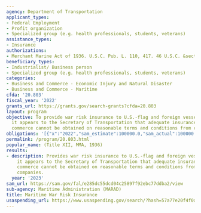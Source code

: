```yaml
---
agency: Department of Transportation
applicant_types:
- Federal Employment
- Profit organization
- Specialized group (e.g. health professionals, students, veterans)
assistance_types:
- Insurance
authorizations:
- Merchant Marine Act of 1936. U.S.C. Pub. L. 110, 417. 46 U.S.C. &sect; 539.
beneficiary_types:
- Industrialist/ Business person
- Specialized group (e.g. health professionals, students, veterans)
categories:
- Business and Commerce - Economic Injury and Natural Disaster
- Business and Commerce - Maritime
cfda: '20.803'
fiscal_year: '2022'
grants_url: https://grants.gov/search-grants?cfda=20.803
layout: program
objective: To provide war risk insurance to U.S.-flag and foreign vessels whenever
  it appears to the Secretary of Transportation that adequate insurance for waterborne
  commerce cannot be obtained on reasonable terms and conditions from commercial companies.
obligations: '[{"x":"2022","sam_estimate":100000.0,"sam_actual":100000.0,"usa_spending_actual":0.0},{"x":"2023","sam_estimate":100000.0,"sam_actual":0.0,"usa_spending_actual":0.0},{"x":"2024","sam_estimate":100000.0,"sam_actual":0.0,"usa_spending_actual":0.0}]'
permalink: /program/20.803.html
popular_name: (Title XII, MMA, 1936)
results:
- description: Provides war risk insurance to U.S.-flag and foreign vessels whenever
    it appears to the Secretary of Transportation that adequate insurance for waterborne
    commerce cannot be obtained on reasonable terms and conditions from commercial
    companies.
  year: '2023'
sam_url: https://sam.gov/fal/e285dc55dcd04c25897f92ebc77ddba2/view
sub-agency: Maritime Administration (MARAD)
title: Maritime War Risk Insurance
usaspending_url: https://www.usaspending.gov/search/?hash=57a77e20f4f0a15fc1331fb6f174d825
---
```

